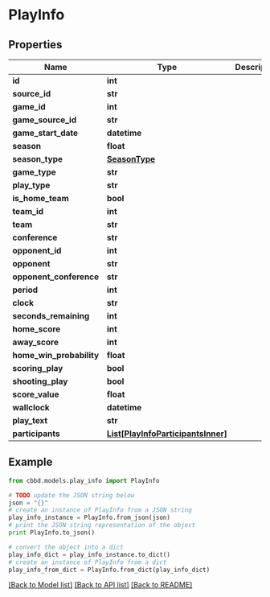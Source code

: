 # PlayInfo


## Properties
Name | Type | Description | Notes
------------ | ------------- | ------------- | -------------
**id** | **int** |  | 
**source_id** | **str** |  | 
**game_id** | **int** |  | 
**game_source_id** | **str** |  | 
**game_start_date** | **datetime** |  | 
**season** | **float** |  | 
**season_type** | [**SeasonType**](SeasonType.md) |  | 
**game_type** | **str** |  | 
**play_type** | **str** |  | 
**is_home_team** | **bool** |  | 
**team_id** | **int** |  | 
**team** | **str** |  | 
**conference** | **str** |  | 
**opponent_id** | **int** |  | 
**opponent** | **str** |  | 
**opponent_conference** | **str** |  | 
**period** | **int** |  | 
**clock** | **str** |  | 
**seconds_remaining** | **int** |  | 
**home_score** | **int** |  | 
**away_score** | **int** |  | 
**home_win_probability** | **float** |  | 
**scoring_play** | **bool** |  | 
**shooting_play** | **bool** |  | 
**score_value** | **float** |  | 
**wallclock** | **datetime** |  | 
**play_text** | **str** |  | 
**participants** | [**List[PlayInfoParticipantsInner]**](PlayInfoParticipantsInner.md) |  | 

## Example

```python
from cbbd.models.play_info import PlayInfo

# TODO update the JSON string below
json = "{}"
# create an instance of PlayInfo from a JSON string
play_info_instance = PlayInfo.from_json(json)
# print the JSON string representation of the object
print PlayInfo.to_json()

# convert the object into a dict
play_info_dict = play_info_instance.to_dict()
# create an instance of PlayInfo from a dict
play_info_from_dict = PlayInfo.from_dict(play_info_dict)
```
[[Back to Model list]](../README.md#documentation-for-models) [[Back to API list]](../README.md#documentation-for-api-endpoints) [[Back to README]](../README.md)


